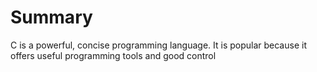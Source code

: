 # Summary

C is a powerful, concise programming language. It is popular because it offers useful
programming tools and good control